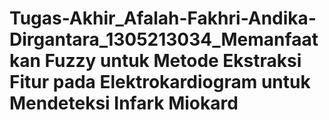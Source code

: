 # Tugas-Akhir_Afalah-Fakhri-Andika-Dirgantara_1305213034_Memanfaatkan Fuzzy untuk Metode Ekstraksi Fitur pada Elektrokardiogram untuk Mendeteksi Infark Miokard
